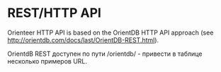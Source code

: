 # REST/HTTP API

Orienteer HTTP API is based on the OrientDB HTTP API approach (see http://orientdb.com/docs/last/OrientDB-REST.html).

OrientdB REST доступен по пути /orientdb/ - привести в таблице несколько примеров URL.

